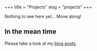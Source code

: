+++
title = "Projects"
slug = "projects"
+++

Nothing to see here yet... Move along!

## In the mean time
Please take a look at my [blog posts](/posts).